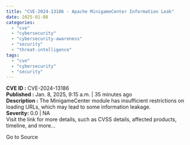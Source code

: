 ```yaml
---
title: "CVE-2024-13186 - Apache MinigameCenter Information Leak"
date: 2025-01-08
categories: 
  - "cve"
  - "cybersecurity"
  - "cybersecurity-awareness"
  - "security"
  - "threat-intelligence"
tags: 
  - "cve"
  - "cybersecurity"
  - "security"
---
```


**CVE ID :** CVE-2024-13186  
**Published :** Jan. 8, 2025, 9:15 a.m. | 35 minutes ago  
**Description :** The MinigameCenter module has insufficient restrictions on loading URLs, which may lead to some information leakage.  
**Severity:** 0.0 | NA  
Visit the link for more details, such as CVSS details, affected products, timeline, and more...

Go to Source
